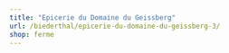 ```yaml
---
title: "Epicerie du Domaine du Geissberg"
url: /biederthal/epicerie-du-domaine-du-geissberg-3/
shop: ferme
---
```


